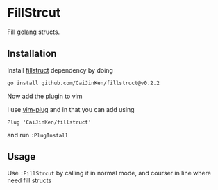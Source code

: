 # FillStrcut 

Fill golang structs.

## Installation

Install [fillstruct](https://github.com/CaiJinKen/fillstruct) dependency by doing

```bash
go install github.com/CaiJinKen/fillstruct@v0.2.2
```

Now add the plugin to vim

I use [vim-plug](https://github.com/junegunn/vim-plug) and in that you can add using
```vim
Plug 'CaiJinKen/fillstruct'
```
and run `:PlugInstall`


## Usage

Use `:FillStrcut` by calling it in normal mode, and courser in line where need fill structs

